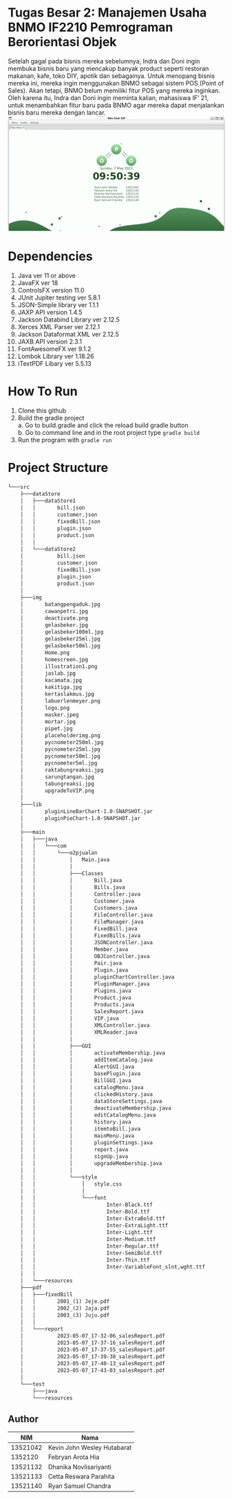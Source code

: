 # Tugas Besar 2: Manajemen Usaha BNMO IF2210 Pemrograman Berorientasi Objek
Setelah gagal pada bisnis mereka sebelumnya, Indra dan Doni ingin membuka bisnis baru yang mencakup banyak product seperti restoran makanan, kafe, toko DIY, apotik dan sebagainya.
Untuk menopang bisnis mereka ini, mereka ingin menggunakan BNMO sebagai sistem POS (Point of Sales). Akan tetapi, BNMO belum memiliki fitur POS yang mereka inginkan. Oleh karena itu,
Indra dan Doni ingin meminta kalian, mahasiswa IF’ 21, untuk menambahkan fitur baru pada BNMO agar mereka dapat menjalankan bisnis baru mereka dengan lancar.
![Display](./src/img/homescreen.jpg)

# Dependencies
1. Java ver 11 or above
2. JavaFX ver 18
3. ControlsFX version 11.0
4. JUnit Jupiter testing ver 5.8.1
5. JSON-Simple library ver 1.1.1
6. JAXP API version 1.4.5
7. Jackson Databind Library ver 2.12.5 
8. Xerces XML Parser ver 2.12.1
9. Jackson Dataformat XML ver 2.12.5
10. JAXB API version 2.3.1
11. FontAwesomeFX ver 9.1.2
12. Lombok Library ver 1.18.26
13. iTextPDF Libary ver 5.5.13

# How To Run
1. Clone this github
2. Build the gradle project <br>
    a. Go to build.gradle and click the reload build gradle button <br>
    b. Go to command line and in the root project type `gradle build` <br>
3. Run the program with `gradle run`

# Project Structure
```
└───src
    ├───dataStore
    │   ├───dataStore1
    │   │       bill.json
    │   │       customer.json
    │   │       fixedBill.json
    │   │       plugin.json
    │   │       product.json
    │   │
    │   └───dataStore2
    │           bill.json
    │           customer.json
    │           fixedBill.json
    │           plugin.json
    │           product.json
    │
    ├───img
    │       batangpengaduk.jpg
    │       cawanpetri.jpg
    │       deactivate.png
    │       gelasbeker.jpg
    │       gelasbeker100ml.jpg
    │       gelasbeker25ml.jpg
    │       gelasbeker50ml.jpg
    │       Home.png
    │       homescreen.jpg
    │       illustration1.png
    │       jaslab.jpg
    │       kacamata.jpg
    │       kakitiga.jpg
    │       kertaslakmus.jpg
    │       labuerlenmeyer.png
    │       logo.png
    │       masker.jpeg
    │       mortar.jpg
    │       pipet.jpg
    │       placeholderimg.png
    │       pycnometer250ml.jpg
    │       pycnometer25ml.jpg
    │       pycnometer50ml.jpg
    │       pycnometer5ml.jpg
    │       raktabungreaksi.jpg
    │       sarungtangan.jpg
    │       tabungreaksi.jpg
    │       upgradeToVIP.png
    │
    ├───lib
    │       pluginLineBarChart-1.0-SNAPSHOT.jar
    │       pluginPieChart-1.0-SNAPSHOT.jar
    │
    ├───main
    │   ├───java
    │   │   └───com
    │   │       └───o2pjualan
    │   │           │   Main.java
    │   │           │
    │   │           ├───Classes
    │   │           │       Bill.java
    │   │           │       Bills.java
    │   │           │       Controller.java
    │   │           │       Customer.java
    │   │           │       Customers.java
    │   │           │       FileController.java
    │   │           │       FileManager.java
    │   │           │       FixedBill.java
    │   │           │       FixedBills.java
    │   │           │       JSONController.java
    │   │           │       Member.java
    │   │           │       OBJController.java
    │   │           │       Pair.java
    │   │           │       Plugin.java
    │   │           │       pluginChartController.java
    │   │           │       PluginManager.java
    │   │           │       Plugins.java
    │   │           │       Product.java
    │   │           │       Products.java
    │   │           │       SalesReport.java
    │   │           │       VIP.java
    │   │           │       XMLController.java
    │   │           │       XMLReader.java
    │   │           │
    │   │           ├───GUI
    │   │           │       activateMembership.java
    │   │           │       addItemCatalog.java
    │   │           │       AlertGUI.java
    │   │           │       basePlugin.java
    │   │           │       BillGUI.java
    │   │           │       catalogMenu.java
    │   │           │       clickedHistory.java
    │   │           │       dataStoreSettings.java
    │   │           │       deactivateMembership.java
    │   │           │       editCatalogMenu.java
    │   │           │       history.java
    │   │           │       itemtoBill.java
    │   │           │       mainMenu.java
    │   │           │       pluginSettings.java
    │   │           │       report.java
    │   │           │       signUp.java
    │   │           │       upgradeMembership.java
    │   │           │
    │   │           └───style
    │   │               │   style.css
    │   │               │
    │   │               └───font
    │   │                       Inter-Black.ttf
    │   │                       Inter-Bold.ttf
    │   │                       Inter-ExtraBold.ttf
    │   │                       Inter-ExtraLight.ttf
    │   │                       Inter-Light.ttf
    │   │                       Inter-Medium.ttf
    │   │                       Inter-Regular.ttf
    │   │                       Inter-SemiBold.ttf
    │   │                       Inter-Thin.ttf
    │   │                       Inter-VariableFont_slnt,wght.ttf
    │   │
    │   └───resources
    ├───pdf
    │   ├───fixedBill
    │   │       2001_(1) Jeje.pdf
    │   │       2002_(2) Jaja.pdf
    │   │       2003_(3) Juju.pdf
    │   │
    │   └───report
    │           2023-05-07_17-32-06_salesReport.pdf
    │           2023-05-07_17-37-16_salesReport.pdf
    │           2023-05-07_17-37-55_salesReport.pdf
    │           2023-05-07_17-39-38_salesReport.pdf
    │           2023-05-07_17-40-13_salesReport.pdf
    │           2023-05-07_17-43-03_salesReport.pdf
    │
    └───test
        ├───java
        └───resources

```
## Author
| NIM  | Nama |
| ------------- | ------------- |
| 13521042 | Kevin John Wesley Hutabarat |
| 1352120 | Febryan Arota Hia |
| 13521132 | Dhanika Novlisariyanti |
| 13521133 | Cetta Reswara Parahita |
| 13521140 | Ryan Samuel Chandra |
